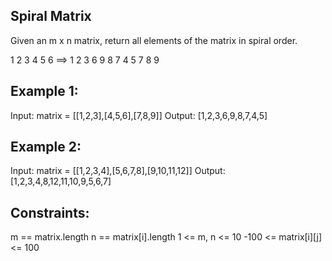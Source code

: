 ## Spiral Matrix

Given an m x n matrix, return all elements of the matrix in spiral order.

 1 2 3 
 4 5 6    ==>  1 2 3 6 9 8 7 4 5
 7 8 9

## Example 1:


Input: matrix = [[1,2,3],[4,5,6],[7,8,9]]
Output: [1,2,3,6,9,8,7,4,5]


## Example 2:


Input: matrix = [[1,2,3,4],[5,6,7,8],[9,10,11,12]]
Output: [1,2,3,4,8,12,11,10,9,5,6,7]
 

## Constraints:

m == matrix.length
n == matrix[i].length
1 <= m, n <= 10
-100 <= matrix[i][j] <= 100